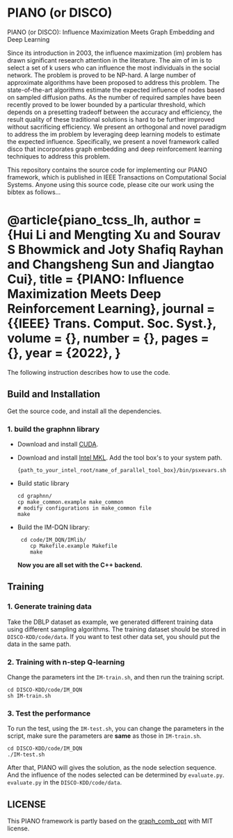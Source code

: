 # PIANO (or DISCO)
PIANO (or DISCO): Influence Maximization Meets Graph Embedding and Deep Learning

Since its introduction in 2003, the influence maximization (im) problem
has drawn significant research attention in the literature. The
aim of im is to select a set of k users who can influence the most individuals
in the social network. The problem is proved to be NP-hard.
A large number of approximate algorithms have been proposed
to address this problem. The state-of-the-art algorithms estimate
the expected influence of nodes based on sampled diffusion paths.
As the number of required samples have been recently proved to
be lower bounded by a particular threshold, which depends on a
presetting tradeoff between the accuracy and efficiency, the result
quality of these traditional solutions is hard to be further improved
without sacrificing efficiency. We present an orthogonal
and novel paradigm to address the im problem by leveraging
deep learning models to estimate the expected influence. Specifically,
we present a novel framework called disco that incorporates
graph embedding and deep reinforcement learning techniques to
address this problem.

This repository contains the source code for implementing our PIANO framework, which is published in IEEE Transactions on Computational Social Systems. Anyone using this source code, please cite our work using the bibtex as follows...

  @article{piano_tcss_lh,
    author    = {Hui Li and
                 Mengting Xu and
                 Sourav S Bhowmick and
                 Joty Shafiq Rayhan and 
                 Changsheng Sun and 
                 Jiangtao Cui},
    title     = {PIANO: Influence Maximization Meets Deep Reinforcement Learning},
    journal   = {{IEEE} Trans. Comput. Soc. Syst.},
    volume    = {},
    number    = {},
    pages     = {},
    year      = {2022},
  }
===============================================================================

The following instruction describes how to use the code.

## Build and Installation

Get the source code, and install all the dependencies. 

### 1. build the graphnn library
- Download and install [CUDA]( https://developer.nvidia.com/cuda-toolkit).

- Download and install [Intel MKL](https://software.intel.com/en-us/mkl). Add the tool box's to your system path.

  ```
  {path_to_your_intel_root/name_of_parallel_tool_box}/bin/psxevars.sh
  ```

- Build static library

  ```
  cd graphnn/
  cp make_common.example make_common
  # modify configurations in make_common file
  make
  ```

- Build the IM-DQN library:

  ```
   cd code/IM_DQN/IMlib/
      cp Makefile.example Makefile
      make
  ```

  **Now you are all set with the C++ backend.** 


## Training

### 1. Generate training data

Take the DBLP dataset as example, we generated different training data using different sampling algorithms. The training dataset should be stored in `DISCO-KDD/code/data`. If you want to test other data set, you should put the data in the same path.

### 2. Training with n-step Q-learning

Change the parameters int the `IM-train.sh`, and then run the training script. 

```
cd DISCO-KDD/code/IM_DQN
sh IM-train.sh
```

### 3. Test the performance

To run the test, using the `IM-test.sh`, you can change the parameters in the script, make sure the parameters are **same** as those in `IM-train.sh`.

```
cd DISCO-KDD/code/IM_DQN
./IM-test.sh
```

After that, PIANO will gives the solution, as the node selection sequence. And the influence of the nodes selected can be determined by `evaluate.py`. `evaluate.py` in the `DISCO-KDD/code/data`.

## LICENSE
This PIANO framework is partly based on the [graph_comb_opt](https://github.com/Hanjun-Dai/graph_comb_opt) with MIT license.
